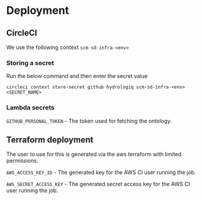 # Deployment

## CircleCI

We use the following context `scm-sd-infra-<env>`

### Storing a secret

Run the below command and then enter the secret value

`circleci context store-secret github hydrologiq scm-sd-infra-<env> <SECRET_NAME>`

### Lambda secrets

`GITHUB_PERSONAL_TOKEN` - The token used for fetching the ontology.

## Terraform deployment

The user to use for this is generated via the aws terraform with limited permissions.

`AWS_ACCESS_KEY_ID` - The generated key for the AWS CI user running the job.

`AWS_SECRET_ACCESS_KEY` - The generated secret access key for the AWS CI user running the job.
